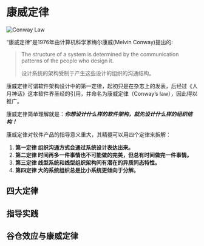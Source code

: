 # 康威定律

![Conway Law](https://s1.locimg.com/2024/02/14/be0e92a0df9e2.jpeg)

“康威定律”是1976年由计算机科学家梅尔康威(Melvin Conway)提出的:

>The structure of a system is determined by the communication patterns of the people who design it.
>
>设计系统的架构受制于产生这些设计的组织的沟通结构。

康威定律可谓软件架构设计中的第一定律，起初只是在杂志上的发表，后经过《人月神话》这本软件界圣经的引用，并命名为康威定律（Conway’s law），因此得以推广。

康威定律简单理解就是：***你想设计什么样的软件架构，就先设计什么样的组织结构！***

康威定律对软件产品的指导意义重大，其精髓可以用四个定律来拆解：
1. **第一定律 组织沟通方式会通过系统设计表达出来。**
2. **第二定律 时间再多一件事情也不可能做的完美，但总有时间做完一件事情。**
3. **第三定律 线型系统和线型组织架构间有潜在的异质同态特性。**
4. **第四定律 大的系统组织总是比小系统更倾向于分解。**

## 四大定律

## 指导实践

## 谷仓效应与康威定律

